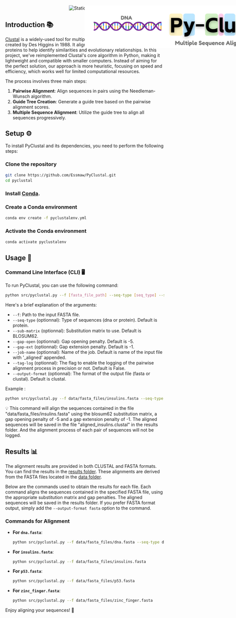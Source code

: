 <h1 align="center">
  <img style="vertical-align:middle; width:90%; position:fixed;"
  src="/data/img/banner.png">
</h1>
<p  align="center">
  <img alt="Static Badge" src="https://img.shields.io/badge/Built_with_science_and_%E2%9D%A4%EF%B8%8F-%23c4e4ff?style=flat-square&logoColor=%23ffcbeb&color=%23c4e4ff">
</p>

## Introduction 📚
[Clustal](https://en.wikipedia.org/wiki/Clustal) is a widely-used tool for multiple sequence alignment, originally created by Des Higgins in 1988. It aligns biological sequences like DNA or proteins to help identify similarities and evolutionary relationships. In this project, we've reimplemented Clustal's core algorithm in Python, making it lightweight and compatible with smaller computers. Instead of aiming for the perfect solution, our approach is more heuristic, focusing on speed and efficiency, which works well for limited computational resources.

The process involves three main steps:
1. **Pairwise Alignment**: Align sequences in pairs using the Needleman-Wunsch algorithm.
2. **Guide Tree Creation**: Generate a guide tree based on the pairwise alignment scores.
3. **Multiple Sequence Alignment**: Utilize the guide tree to align all sequences progressively.


## Setup ⚙️
To install PyClustal and its dependencies, you need to perform the following steps:

### Clone the repository

```bash
git clone https://github.com/Essmaw/PyClustal.git
cd pyclustal
```

### Install [Conda](https://docs.conda.io/projects/conda/en/latest/user-guide/install/index.html).

### Create a Conda environment

```bash
conda env create -f pyclustalenv.yml
```

### Activate the Conda environment

```bash
conda activate pyclustalenv
```

## Usage 🚀

### Command Line Interface (CLI) 🖥️

To run PyClustal, you can use the following command:

```bash
python src/pyclustal.py --f [fasta_file_path] --seq-type [seq_type] --sub-matrix [sub_matrix] --gap-open [gap_open] --gap-ext [gap_ext] --job-name [job_name] --tag-log [tag_log] --output-format [output_format]
```

Here's a brief explanation of the arguments:
- `--f`: Path to the input FASTA file.
- `--seq-type` (optionnal): Type of sequences (dna or protein).  Default is protein.
- `--sub-matrix` (optionnal): Substitution matrix to use. Default is BLOSUM62.
- `--gap-open` (optionnal): Gap opening penalty. Default is -5.
- `--gap-ext` (optionnal): Gap extension penalty. Default is -1.
- `--job-name` (optionnal): Name of the job. Default is name of the input file with '_aligned' appended.
- `--tag-log` (optionnal): The flag to enable the logging of the pairwise alignment process in precision or not. Default is False.
- `--output-format` (optionnal): The format of the output file (fasta or clustal). Default is clustal.

Example :

```bash
python src/pyclustal.py --f data/fasta_files/insulins.fasta --seq-type protein --sub-matrix BLOSOM62 --gap-open -5 --gap-ext -1 --job-name aligned_insulins.fasta --tag-log False  --output-format clustal
```

💡 This command will align the sequences contained in the file "data/fasta_files/insulins.fasta" using the blosum62 substitution matrix, a gap opening penalty of -5 and a gap extension penalty of -1. The aligned sequences will be saved in the file "aligned_insulins.clustal" in the results folder. And the alignment process of each pair of sequences will not be logged.


## Results 📊

The alignment results are provided in both CLUSTAL and FASTA formats. You can find the results in the [results folder](https://github.com/Essmaw/PyClustal/tree/main/results). These alignments are derived from the FASTA files located in the [data folder](https://github.com/Essmaw/PyClustal/tree/main/data/fasta_files). 

Below are the commands used to obtain the results for each file. Each command aligns the sequences contained in the specified FASTA file, using the appropriate substitution matrix and gap penalties. The aligned sequences will be saved in the results folder. If you prefer FASTA format output, simply add the `--output-format fasta` option to the command.

### Commands for Alignment

- **For `dna.fasta`**:
  ```bash
  python src/pyclustal.py --f data/fasta_files/dna.fasta --seq-type dna --sub-matrix NUC.4.4
  ```

- **For `insulins.fasta`**:
  ```bash
  python src/pyclustal.py --f data/fasta_files/insulins.fasta
  ```

- **For `p53.fasta`**:
  ```bash
  python src/pyclustal.py --f data/fasta_files/p53.fasta
  ```

- **For `zinc_finger.fasta`**:
  ```bash
  python src/pyclustal.py --f data/fasta_files/zinc_finger.fasta
  ```



Enjoy aligning your sequences! 🎉